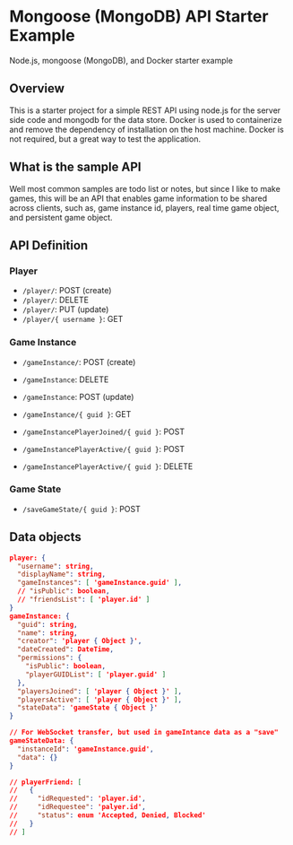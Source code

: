 # Mongoose (MongoDB) API Starter Example
Node.js, mongoose (MongoDB), and Docker starter example

## Overview
This is a starter project for a simple REST API using node.js for the server side code and mongodb for the data store. Docker is used to containerize and remove the dependency of installation on the host machine. Docker is not required, but a great way to test the application.

## What is the sample API
Well most common samples are todo list or notes, but since I like to make games, this will be an API that enables game information to be shared across clients, such as, game instance id, players, real time game object, and persistent game object.

## API Definition
### Player
- `/player/`: POST (create)
- `/player/`: DELETE
- `/player/`: PUT (update)
- `/player/{ username }`: GET

### Game Instance
- `/gameInstance/`: POST (create)
- `/gameInstance`: DELETE
- `/gameInstance`: POST (update)
- `/gameInstance/{ guid }`: GET

- `/gameInstancePlayerJoined/{ guid }`: POST
- `/gameInstancePlayerActive/{ guid }`: POST
- `/gameInstancePlayerActive/{ guid }`: DELETE

### Game State
- `/saveGameState/{ guid }`: POST


## Data objects
```json
player: {
  "username": string,
  "displayName": string,
  "gameInstances": [ 'gameInstance.guid' ],
  // "isPublic": boolean,
  // "friendsList": [ 'player.id' ]
}
gameInstance: {
  "guid": string,
  "name": string,
  "creator": 'player { Object }',
  "dateCreated": DateTime,
  "permissions": {
    "isPublic": boolean,
    "playerGUIDList": [ 'player.guid' ]
  },
  "playersJoined": [ 'player { Object }' ],
  "playersActive": [ 'player { Object }' ],
  "stateData": 'gameState { Object }'
}

// For WebSocket transfer, but used in gameIntance data as a "save"
gameStateData: {
  "instanceId": 'gameInstance.guid',
  "data": {}
}

// playerFriend: [
//   {
//     "idRequested": 'player.id',
//     "idRequestee": 'palyer.id',
//     "status": enum 'Accepted, Denied, Blocked'
//   }
// ]
```